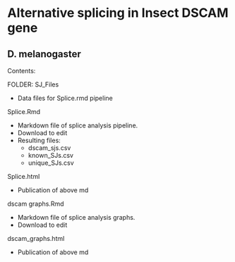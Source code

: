 # Alternative splicing in Insect DSCAM gene
## D. melanogaster

Contents:

FOLDER: SJ_Files
 - Data files for Splice.rmd pipeline

Splice.Rmd
 - Markdown file of splice analysis pipeline.
 - Download to edit
 - Resulting files:
     - dscam_sjs.csv
     - known_SJs.csv
     - unique_SJs.csv 
 
Splice.html
 - Publication of above md

dscam graphs.Rmd
 - Markdown file of splice analysis graphs.
 - Download to edit

dscam_graphs.html
 - Publication of above md
